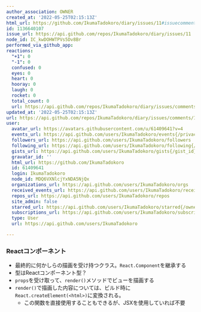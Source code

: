 ```yaml
---
author_association: OWNER
created_at: '2022-05-25T02:15:13Z'
html_url: https://github.com/IkumaTadokoro/diary/issues/11#issuecomment-1136640107
id: 1136640107
issue_url: https://api.github.com/repos/IkumaTadokoro/diary/issues/11
node_id: IC_kwDOHWTPVs5Dv8Br
performed_via_github_app: 
reactions:
  "+1": 0
  "-1": 0
  confused: 0
  eyes: 0
  heart: 0
  hooray: 0
  laugh: 0
  rocket: 0
  total_count: 0
  url: https://api.github.com/repos/IkumaTadokoro/diary/issues/comments/1136640107/reactions
updated_at: '2022-05-25T02:15:13Z'
url: https://api.github.com/repos/IkumaTadokoro/diary/issues/comments/1136640107
user:
  avatar_url: https://avatars.githubusercontent.com/u/61409641?v=4
  events_url: https://api.github.com/users/IkumaTadokoro/events{/privacy}
  followers_url: https://api.github.com/users/IkumaTadokoro/followers
  following_url: https://api.github.com/users/IkumaTadokoro/following{/other_user}
  gists_url: https://api.github.com/users/IkumaTadokoro/gists{/gist_id}
  gravatar_id: ''
  html_url: https://github.com/IkumaTadokoro
  id: 61409641
  login: IkumaTadokoro
  node_id: MDQ6VXNlcjYxNDA5NjQx
  organizations_url: https://api.github.com/users/IkumaTadokoro/orgs
  received_events_url: https://api.github.com/users/IkumaTadokoro/received_events
  repos_url: https://api.github.com/users/IkumaTadokoro/repos
  site_admin: false
  starred_url: https://api.github.com/users/IkumaTadokoro/starred{/owner}{/repo}
  subscriptions_url: https://api.github.com/users/IkumaTadokoro/subscriptions
  type: User
  url: https://api.github.com/users/IkumaTadokoro

---
```

### Reactコンポーネント

- 最終的に何かしらの描画を受け持つクラス。`React.Component`を継承する
- 型はReactコンポーネント型？
- `props`を受け取って、`render()`メソッドでビューを描画する
- `render()`で描画した内容については、ビルド時に`React.createElement(<html>)`に変換される。
  - この関数を直接使用することもできるが、JSXを使用していれば不要 
